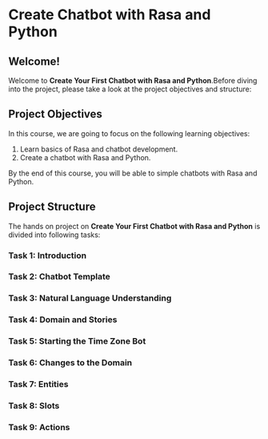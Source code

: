 # Create Chatbot with Rasa and Python

## Welcome!
Welcome to **Create Your First Chatbot with Rasa and Python**.Before diving into the project, please take a look at the project objectives and structure: 

## Project Objectives
In this course, we are going to focus on the following learning objectives:

1. Learn basics of Rasa and chatbot development.
2. Create a chatbot with Rasa and Python.

By the end of this course, you will be able to simple chatbots with Rasa and Python.

## Project Structure
The hands on project on **Create Your First Chatbot with Rasa and Python** is divided into following tasks:

### Task 1: Introduction
### Task 2: Chatbot Template
### Task 3: Natural Language Understanding
### Task 4: Domain and Stories
### Task 5: Starting the Time Zone Bot
### Task 6: Changes to the Domain
### Task 7: Entities
### Task 8: Slots
### Task 9: Actions

